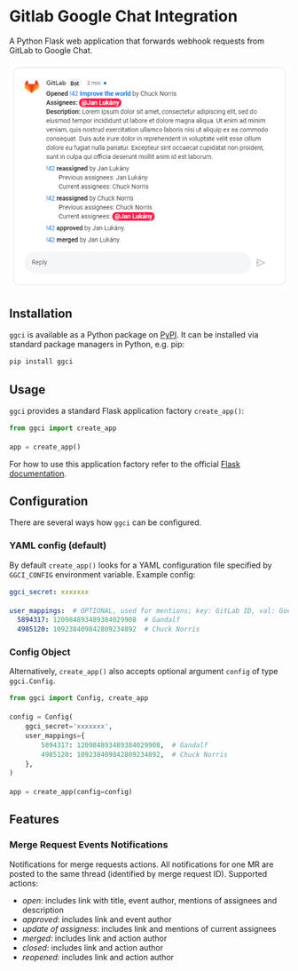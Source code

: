# Gitlab Google Chat Integration

A Python Flask web application that forwards webhook requests
from GitLab to Google Chat.

![GGCI showcase](https://raw.githubusercontent.com/lukany/ggci/cb0886eb6594e36c5e56e54f00dbfdb71d3d8629/showcase.png)

## Installation

`ggci` is available as a Python package
on [PyPI](https://pypi.org/project/ggci).
It can be installed via standard package managers in Python, e.g. pip:

```sh
pip install ggci
```

## Usage

`ggci` provides a standard Flask application factory `create_app()`:

```python
from ggci import create_app

app = create_app()
```

For how to use this application factory refer to the official [Flask
documentation](https://flask.palletsprojects.com/en/1.1.x/).

## Configuration

There are several ways how `ggci` can be configured.

### YAML config (default)

By default `create_app()` looks for a YAML configuration file specified
by `GGCI_CONFIG` environment variable.
Example config:

```YAML
ggci_secret: xxxxxxx

user_mappings:  # OPTIONAL, used for mentions; key: GitLab ID, val: Google Chat ID
  5894317: 120984893489384029908  # Gandalf
  4985120: 109238409842809234892  # Chuck Norris
```

### Config Object

Alternatively, `create_app()` also accepts optional argument `config` of type
`ggci.Config`.

```python
from ggci import Config, create_app

config = Config(
    ggci_secret='xxxxxxx',
    user_mappings={
        5894317: 120984893489384029908,  # Gandalf
        4985120: 109238409842809234892,  # Chuck Norris
    },
)

app = create_app(config=config)
```

## Features

### Merge Request Events Notifications

Notifications for merge requests actions.
All notifications for one MR are posted to the same thread (identified
by merge request ID).
Supported actions:

- *open*: includes link with title, event author, mentions of assignees
  and description
- *approved*: includes link and event author
- *update of assigness*: includes link and mentions of current assignees
- *merged*: includes link and action author
- *closed*: includes link and action author
- *reopened*: includes link and action author
